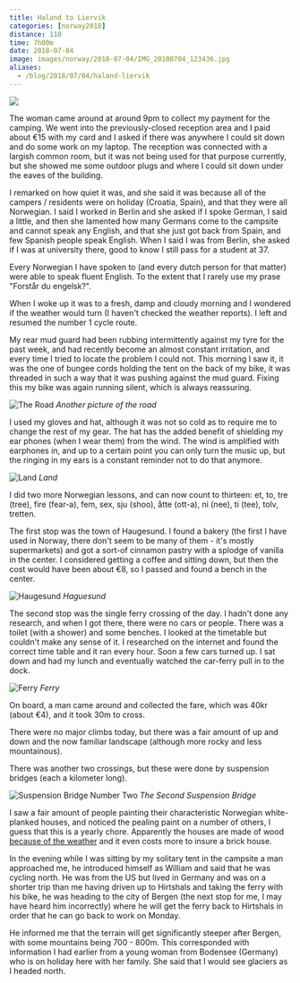 ```yaml
---
title: Haland to Liervik
categories: [norway2018]
distance: 110
time: 7h00m
date: 2018-07-04
image: images/norway/2018-07-04/IMG_20180704_123436.jpg
aliases:
  - /blog/2018/07/04/haland-liervik
---
```



<img class="image-right" src="/images/norway/2018-07-04/map.png"/>

The woman came around at around 9pm to collect my payment for the camping. We
went into the previously-closed reception area and I paid about €15 with my
card and I asked if there was anywhere I could sit down and do some work on my
laptop. The reception was connected with a largish common room, but it was not
being used for that purpose currently, but she showed me some outdoor plugs
and where I could sit down under the eaves of the building.

I remarked on how quiet it was, and she said it was because all of the campers
/ residents were on holiday (Croatia, Spain), and that they were all
Norwegian. I said I worked in Berlin and she asked if I spoke German, I said a
little, and then she lamented how many Germans come to the campsite and cannot
speak any English, and that she just got back from Spain, and few Spanish
people speak English. When I said I was from Berlin, she asked if I was at
university there, good to know I still pass for a student at 37.

Every Norwegian I have spoken to (and every dutch person for that matter) were
able to speak fluent English. To the extent that I rarely use my prase
"Forstår du engelsk?".

When I woke up it was to a fresh, damp and cloudy morning and I wondered if
the weather would turn (I haven't checked the weather reports). I left and
resumed the number 1 cycle route.

My rear mud guard had been rubbing intermittently against my tyre for the past
week, and had recently become an almost constant irritation, and every time I
tried to locate the problem I could not. This morning I saw it, it was the
one of bungee cords holding the tent on the back of my bike, it was threaded
in such a way that it was pushing against the mud guard. Fixing this my bike
was again running silent, which is always reassuring.

![The Road](/images/norway/2018-07-04/IMG_20180704_141606.jpg)
*Another picture of the road*

I used my gloves and hat, although it was not so cold as to require me to
change the rest of my gear. The hat has the added benefit of shielding my ear
phones (when I wear them) from the wind. The wind is amplified with earphones
in, and up to a certain point you can only turn the music up, but the ringing
in my ears is a constant reminder not to do that anymore.

![Land](/images/norway/2018-07-04/IMG_20180704_123436.jpg)
*Land*

I did two more Norwegian lessons, and can now count to thirteen: et, to, tre
(tree), fire (fear-a), fem, sex, sju (shoo), åtte (ott-a), ni (nee), ti (tee), tolv,
tretten.

The first stop was the town of Haugesund. I found a bakery (the first I have
used in Norway, there don't seem to be many of them - it's mostly
supermarkets) and got a sort-of cinnamon pastry with a splodge of vanilla in
the center. I considered getting a coffee and sitting down, but then the cost
would have been about €8, so I passed and found a bench in the center.

![Haugesund](/images/norway/2018-07-04/IMG_20180704_104646.jpg)
*Haguesund*

The second stop was the single ferry crossing of the day. I hadn't done any
research, and when I got there, there were no cars or people. There was a
toilet (with a shower) and some benches. I looked at the timetable but
couldn't make any sense of it. I researched on the internet and found the
correct time table and it ran every hour. Soon a few cars turned up. I sat
down and had my lunch and eventually watched the car-ferry pull in to the dock.

![Ferry](/images/norway/2018-07-04/IMG_20180704_132436.jpg)
*Ferry*

On board, a man came around and collected the fare, which was 40kr (about €4),
and it took 30m to cross.

There were no major climbs today, but there was a fair amount of up and down
and the now familiar landscape (although more rocky and less mountainous).

There was another two crossings, but these were done by suspension bridges (each a
kilometer long).

![Suspension Bridge Number Two](/images/norway/2018-07-04/IMG_20180704_164640.jpg)
*The Second Suspension Bridge*

I saw a fair amount of people painting their characteristic Norwegian
white-planked houses, and noticed the pealing paint on a number of others, I
guess that this is a yearly chore. Apparently the houses are made of wood
[because of the weather](http://mylittlenorway.com/2009/05/norwegian-houses/)
and it even costs more to insure a brick house.

In the evening while I was sitting by my solitary tent in the campsite a man
approached me, he introduced himself as William and said that he was cycling
north. He was from the US but lived in Germany and was on a shorter trip than
me having driven up to Hirtshals and taking the ferry with his bike, he was
heading to the city of Bergen (the next stop for me, I may have heard him
incorrectly) where he will get the ferry back to Hirtshals in order that he
can go back to work on Monday.

He informed me that the terrain will get significantly steeper after Bergen,
with some mountains being 700 - 800m. This corresponded with information I had
earlier from a young woman from Bodensee (Germany) who is on holiday here
with her family. She said that I would see glaciers as I headed north.
